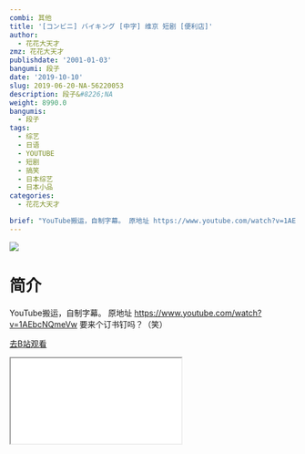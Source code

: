```yaml
---
combi: 其他
title: '[コンビニ] バイキング [中字] 维京 短剧 [便利店]'
author:
  - 花花大天才
zmz: 花花大天才
publishdate: '2001-01-03'
bangumi: 段子
date: '2019-10-10'
slug: 2019-06-20-NA-56220053
description: 段子&#8226;NA
weight: 8990.0
bangumis:
  - 段子
tags:
  - 综艺
  - 日语
  - YOUTUBE
  - 短剧
  - 搞笑
  - 日本综艺
  - 日本小品
categories:
  - 花花大天才

brief: "YouTube搬运，自制字幕。 原地址 https://www.youtube.com/watch?v=1AEbcNQmeVw 要来个订书钉吗？（笑）"
---
```

![](https://raw.githubusercontent.com/tcgriffith/owaraisite/master/static/tmpimg/cd066014592b756e421ef1de0e9e75183c0909e8.jpg.480.jpg)
# 简介  
YouTube搬运，自制字幕。
原地址  https://www.youtube.com/watch?v=1AEbcNQmeVw
要来个订书钉吗？（笑）  

[去B站观看](https://www.bilibili.com/video/av56220053/)
<div class ="resp-container"><iframe class="testiframe" src="//player.bilibili.com/player.html?aid=56220053"", scrolling="no", allowfullscreen="true" > </iframe></div> 
